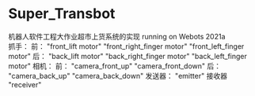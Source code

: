 # Super_Transbot
机器人软件工程大作业超市上货系统的实现
running on Webots 2021a  
抓手：
前：
"front_lift motor"
"front_right_finger motor"
"front_left_finger motor"
后：
"back_lift motor"
"back_right_finger motor"
"back_left_finger motor"
相机：
前：
"camera_front_up"
"camera_front_down"
后：
"camera_back_up"
"camera_back_down"
发送器：
"emitter"
接收器
"receiver"
